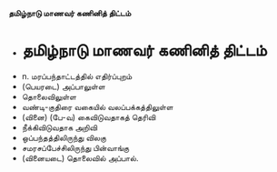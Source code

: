 **தமிழ்நாடு மாணவர் கணினித் திட்டம்**
- # தமிழ்நாடு மாணவர் கணினித் திட்டம்
- n. மரப்பந்தாட்டத்தில் எதிர்ப்புறம்
- (பெயரடை) அப்பாலுள்ள
- தொலைவிலுள்ள
- வண்டி-குதிரை வகையில் வலப்பக்கத்திலுள்ள
- (வினை) (பே-வ) கைவிடுவதாகத் தெரிவி
- நீக்கிவிடுவதாக அறிவி
- ஒப்பந்தத்திலிருந்து விலகு
- சமரசப்பேச்சிலிருந்து பின்வாங்கு
- (வினையடை) தொலைவில் அப்பால்.

